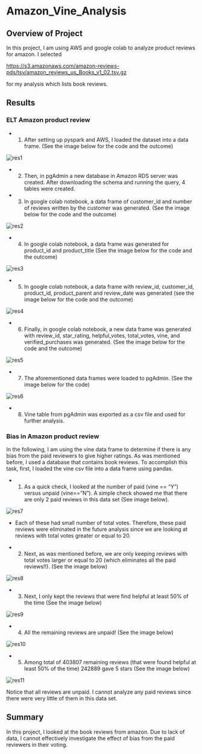 # Amazon_Vine_Analysis

## Overview of Project 
In this project, I am using AWS and google colab to analyze product reviews for amazon. I selected 

https://s3.amazonaws.com/amazon-reviews-pds/tsv/amazon_reviews_us_Books_v1_02.tsv.gz

for my analysis which lists book reviews.
## Results
### ELT Amazon product review
-	1. After setting up pyspark and AWS, I loaded the dataset into a  data frame. (See the image below for the code and the outcome)

![res1](/img/fig1.png?raw=true)

-	2. Then, in pgAdmin a new database in Amazon RDS server was created. After downloading the schema and running the query, 4 tables were created.

-	3. In google colab notebook, a data frame of customer_id and number of reviews written by the customer was generated. (See the image below for the code and the outcome)

![res2](/img/fig2.png?raw=true)

-	4. In google colab notebook, a data frame was generated for product_id and product_title (See the image below for the code and the outcome)

![res3](/img/fig3.png?raw=true)

-	5. In google colab notebook, a data frame with review_id, customer_id, product_id, product_parent and review_date was generated (see the image below for the code and the outcome)

![res4](/img/fig4.png?raw=true)

-	6. Finally, in google colab notebook, a new data frame was generated with review_id, star_rating, helpful_votes, total_votes, vine, and verified_purchases was generated. (See the image below for the code and the outcome)

![res5](/img/fig5.png?raw=true)

-	7. The aforementioned data frames were loaded to pgAdmin. (See the image below for the code)

![res6](/img/fig6.png?raw=true)  

-	8. Vine table from pgAdmin was exported as a csv file and used for further analysis.

### Bias in Amazon product review

In the following, I am using the vine data frame to determine if there is any bias from the paid reviewers to give higher ratings. As was mentioned before, I used a database that contains book reviews. To accomplish this task, first, I loaded the vine csv file into a data frame using pandas.  
-	1. As a quick check, I looked at the number of paid (vine == “Y”) versus unpaid (vine==”N”). A simple check showed me that there are only 2 paid reviews in this data set (See image below). 

![res7](/img/fig7.png?raw=true)

-	Each of these had small number of total votes. Therefore, these paid reviews were eliminated in the future analysis since we are looking at reviews with total votes greater or equal to 20.

-	2.  Next, as was mentioned before, we are only keeping reviews with total votes larger or equal to 20 (which eliminates all the paid reviews!!). (See the image below)

![res8](/img/fig8.png?raw=true)

-	3. Next, I only kept the reviews that were find helpful at least 50% of the time (See the image below)

![res9](/img/fig9.png?raw=true)

-	4. All the remaining reviews are unpaid! (See the image below)

![res10](/img/fig10.png?raw=true)

-	5. Among total of 403807 remaining reviews (that were found helpful at least 50% of the time) 242889 gave 5 stars (See the image below)

![res11](/img/fig11.png?raw=true)

Notice that all reviews are unpaid. I cannot analyze any paid reviews since there were very little of them in this data set.

## Summary
In this project, I looked at the book reviews from amazon. Due to lack of data, I cannot effectively investigate the effect of bias from the paid reviewers in their voting.  
